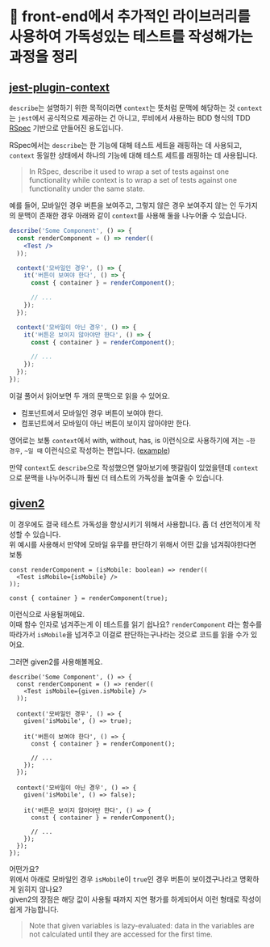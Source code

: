 # 🍭 front-end에서 추가적인 라이브러리를 사용하여 가독성있는 테스트를 작성해가는 과정을 정리

## [jest-plugin-context](https://github.com/negativetwelve/jest-plugins/tree/master/packages/jest-plugin-context)

`describe`는 설명하기 위한 목적이라면 `context`는 뜻처럼 문맥에 해당하는 것 `context`는 `jest`에서 공식적으로 제공하는 건 아니고, 루비에서 사용하는 BDD 형식의 TDD [RSpec](http://rspec.info/) 기반으로 만들어진 용도입니다.   

RSpec에서는 `describe`는 한 기능에 대해 테스트 세트을 래핑하는 데 사용되고, `context` 동일한 상태에서 하나의 기능에 대해 테스트 세트를 래핑하는 데 사용됩니다.   

> In RSpec, describe it used to wrap a set of tests against one functionality while context is to wrap a set of tests against one functionality under the same state.

예를 들어, 모바일인 경우 버튼을 보여주고, 그렇지 않은 경우 보여주지 않는 인 두가지의 문맥이 존재한 경우 아래와 같이 `context`를 사용해 둘을 나누어줄 수 있습니다.

```jsx
describe('Some Component', () => {
  const renderComponent = () => render((
    <Test />
  ));

  context('모바일인 경우', () => {
    it('버튼이 보여야 한다', () => {
      const { container } = renderComponent();

      // ...
    });
  });

  context('모바일이 아닌 경우', () => {
    it('버튼은 보이지 않아야만 한다', () => {
      const { container } = renderComponent();

      // ...
    });
  });
});
```

이걸 풀어서 읽어보면 두 개의 문맥으로 읽을 수 있어요.   
- 컴포넌트에서 모바일인 경우 버튼이 보여야 한다.   
- 컴포넌트에서 모바일이 아닌 버튼이 보이지 않아야만 한다.   

영어로는 보통 `context`에서 with, without, has, is 이런식으로 사용하기에 저는 `~한 경우`, `~일 때` 이런식으로 작성하는 편입니다. ([example](https://github.com/negativetwelve/jest-plugins/tree/master/packages/jest-plugin-context#example))

만약 `context`도 `describe`으로 작성했으면 알아보기에 햇갈림이 있었을텐데 `context`으로 문맥을 나누어주니까 훨씬 더 테스트의 가독성을 높여줄 수 있습니다. 

## [given2](https://www.npmjs.com/package/given2)

이 경우에도 결국 테스트 가독성을 향상시키기 위해서 사용합니다. 좀 더 선언적이게 작성할 수 있습니다.   
위 예시를 사용해서 만약에 모바일 유무를 판단하기 위해서 어떤 값을 넘겨줘야한다면 보통


```tsx
const renderComponent = (isMobile: boolean) => render((
  <Test isMobile={isMobile} />
));

const { container } = renderComponent(true);
```

이런식으로 사용될꺼에요.    
이때 함수 인자로 넘겨주는게 이 테스트를 읽기 쉽나요? `renderComponent` 라는 함수를 따라가서 `isMobile`을 넘겨주고 이걸로 판단하는구나라는 것으로 코드를 읽을 수가 있어요.   

그러면 given2를 사용해볼께요.   

```tsx
describe('Some Component', () => {
  const renderComponent = () => render((
    <Test isMobile={given.isMobile} />
  ));

  context('모바일인 경우', () => {
    given('isMobile', () => true);

    it('버튼이 보여야 한다', () => {
      const { container } = renderComponent();

      // ...
    });
  });

  context('모바일이 아닌 경우', () => {
    given('isMobile', () => false);

    it('버튼은 보이지 않아야만 한다', () => {
      const { container } = renderComponent();

      // ...
    });
  });
});
```

어떤가요?   
위에서 아래로 모바일인 경우 `isMobil`e이 `true`인 경우 버튼이 보이겠구나라고 명확하게 읽히지 않나요?   
given2의 장점은 해당 값이 사용될 때까지 지연 평가를 하게되어서 이런 형태로 작성이 쉽게 가능합니다.   

> Note that given variables is lazy-evaluated: data in the variables are not calculated until they are accessed for the first time.
